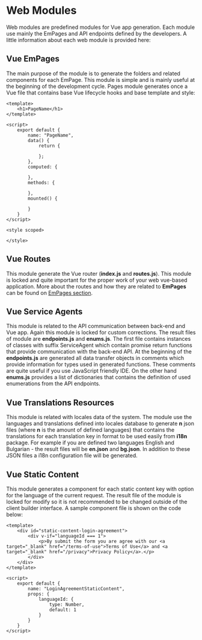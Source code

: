 # Web Modules

Web modules are predefined modules for Vue app generation. Each module use mainly the EmPages and 
API endpoints defined by the developers. A little information about each web module is provided here:

## Vue EmPages
The main purpose of the module is to generate the folders and related components for each EmPage. This module is simple and is 
mainly useful at the beginning of the development cycle. Pages module generates once a Vue file that contains base 
Vue lifecycle hooks and base template and style:
````vue
<template>
    <h1>PageName</h1>
</template>

<script>
    export default {
        name: "PageName",
        data() {
            return {

            };
        },
        computed: {

        },
        methods: {

        },
        mounted() {

        }
    }
</script>

<style scoped>

</style>
````

## Vue Routes
This module generate the Vue router (**index.js** and **routes.js**). This module is locked and quite important for
the proper work of your web vue-based application. More about the routes and how they are related to **EmPages** 
can be found on [EmPages section](/client/em-pages.html).

## Vue Service Agents
This module is related to the API communication between back-end and Vue app. Again this module is locked for custom 
corrections. The result files of module are **endpoints.js** and **enums.js**. The first file contains 
instances of classes with suffix ServiceAgent which contain promise return functions that provide communication 
with the back-end API. At the beginning of the **endpoints.js** are generated all data transfer objects in comments 
which provide information for types used in generated functions. These comments are quite useful if you use
JavaScript friendly IDE. On the other hand **enums.js** provides a list of dictionaries that contains the definition of
used enumerations from the API endpoints.

## Vue Translations Resources
This module is related with locales data of the system. The module use the languages and translations 
defined into locales database to generate **n** json files (where **n** is the amount of defined languages) that contains the translations for each 
translation key in format to be used easily from **i18n** package. For example if you are defined two languages 
English and Bulgarian - the result files will be **en.json** and **bg.json**. In addition to these JSON files a i18n configuration file
will be generated.

## Vue Static Content
This module generates a component for each static content key with option for the language of the current request.
The result file of the module is locked for modify so it is not recommended to be changed outside of the client builder interface.
A sample component file is shown on the code below:
````vue
<template>
    <div id="static-content-login-agreement">
        <div v-if="languageId === 1">
            <p>By submit the form you are agree with our <a target="_blank" href="/terms-of-use">Terms of Use</a> and <a target="_blank" href="/privacy">Privacy Policy</a>.</p>
        </div>
    </div>
</template>

<script>
    export default {
        name: "LoginAgreementStaticContent",
        props: {
            languageId: {
                type: Number,
                default: 1
            }
        }
    }
</script>
````